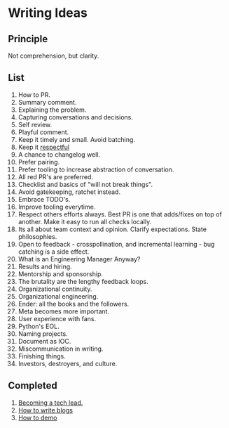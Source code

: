 # Writing Ideas

## Principle

Not comprehension, but clarity.

## List
1. How to PR.
  1. Summary comment.
  1. Explaining the problem.
  1. Capturing conversations and decisions.
  1. Self review.
  1. Playful comment.
  1. Keep it timely and small. Avoid batching.
  1. Keep it [respectful](https://testing.googleblog.com/2019/11/code-health-respectful-reviews-useful.html)
  1. A chance to changelog well.
  1. Prefer pairing.
  1. Prefer tooling to increase abstraction of conversation.
  1. All red PR's are preferred.
  1. Checklist and basics of "will not break things".
  1. Avoid gatekeeping, ratchet instead.
  1. Embrace TODO's.
  1. Improve tooling everytime.
  1. Respect others efforts always. Best PR is one that adds/fixes on top of another. Make it easy to run all checks locally.
  1. Its all about team context and opinion. Clarify expectations. State philosophies.
  1. Open to feedback - crosspollination, and incremental learning - bug catching is a side effect.
1. What is an Engineering Manager Anyway?
  1. Results and hiring.
  1. Mentorship and sponsorship.
  1. The brutality are the lengthy feedback loops.
  1. Organizational continuity.
  1. Organizational engineering.
  1. Ender: all the books and the followers.
1. Meta becomes more important.
1. User experience with fans.
1. Python's EOL.
1. Naming projects.
1. Document as IOC.
1. Miscommunication in writing.
1. Finishing things.
1. Investors, destroyers, and culture.

## Completed
1. [Becoming a tech lead.](https://dev.to/solidi/what-is-a-tech-lead-anyway-483p)
1. [How to write blogs](https://medium.com/@solidi/the-one-about-blogging-cd9e65a2055b)
1. [How to demo](https://dev.to/solidi/how-to-crush-your-next-team-demo-2bb5)
